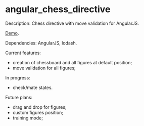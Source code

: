 # angular_chess_directive

Description: Chess directive with move validation for AngularJS.

[Demo](https://artem-shev.github.io/angularchess/).  

Dependencies: AngularJS, lodash.

Current features: 
- creation of chessboard and all figures at default position;
- move validation for all figures;

In progress: 
- check/mate states.

Future plans: 
- drag and drop for figures;
- custom figures position;
- training mode; 

